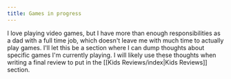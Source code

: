 ```yaml
---
title: Games in progress
---
```



I love playing video games, but I have more than enough responsibilities as a dad with a full time job, which doesn't leave me with much time to actually play games. I'll let this be a section where I can dump thoughts about specific games I'm currently playing. I will likely use these thoughts when writing a final review to put in the [[Kids Reviews/index|Kids Reviews]] section. 